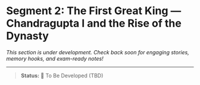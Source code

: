 # Segment 2: The First Great King — Chandragupta I and the Rise of the Dynasty

*This section is under development. Check back soon for engaging stories, memory hooks, and exam-ready notes!*

---

> **Status:** 🚧 To Be Developed (TBD)
